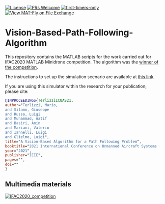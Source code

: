 [![License](https://img.shields.io/badge/License-GPL%203.0-blue.svg)](https://opensource.org/licenses/GPL-3.0)
[![PRs Welcome](https://img.shields.io/badge/PRs-welcome-brightgreen.svg?style=flat-square)](http://makeapullrequest.com)
[![first-timers-only](https://img.shields.io/badge/first--timers--only-friendly-blue.svg?style=flat-square)](https://www.firsttimersonly.com/)
[![View MAT-Fly on File Exchange](https://www.mathworks.com/matlabcentral/images/matlab-file-exchange.svg)](https://it.mathworks.com/matlabcentral/fileexchange/91475-vision-based-path-following-algorithm)

# Vision-Based-Path-Following-Algorithm

This repository contains the MATLAB scripts for the work carried out for IFAC2020 MATLAB Minidrone competition. The algorithm was the [winner of the competition](https://www.mathworks.com/academia/student-competitions/minidrones/minidrone-masters.html). 

The instructions to set up the simulation scenario are available at [this link](https://it.mathworks.com/academia/student-competitions/minidrones.html).

If you are using this simulator within the research for your publication, please cite:

```bibtex
@INPROCEEDINGS{TerlizziICUAS21,
author="Terlizzi, Mario,
and Silano, Giuseppe
and Russo, Luigi
and Muhammad, Aatif
and Basiri, Amin
and Mariani, Valerio
and Iannelli, Luigi
and Glielmo, Luigi",
title="A Vision-Based Algorithm for a Path Following Problem",
booktitle="2021 International Conference on Unmanned Aircraft Systems (ICUAS)", 
year="2021",
publisher="IEEE",
pages="",
doi=""
}
```
## Multimedia materials

[![IFAC2020_competition](https://github.com/mar4945/Vision-Based-Pure-Pursuing-Algorithm/wiki/images/main.png)](https://youtu.be/9VySp0j-1hc "IFAC2020 Minidrone Cometition")

